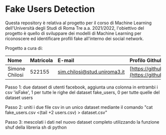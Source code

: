 # Fake Users Detection
Questa repository è relativa al progetto per il corso di Machine Learning dell'Università degli Studi di Roma Tre a.a. 2021/2022, l'obiettivo del progetto è quello di sviluppare dei modelli di Machine Learning per riconoscere ed identificare profili fake all'interno dei social network.

Progetto a cura di:

| Nome| Matricola | E-mail | Profilo Github | Profilo Linkedin |
|:---|:---|:---|:---|:---|
| Simone Chilosi|522155|sim.chilosi@stud.uniroma3.it|[https://github.com/simochilo](https://github.com/simochilo)| https://www.linkedin.com/in/simone-chilosi-575260239/|


Passo 1: due dataset di utenti facebook, aggiunta una colonna in entrambi i csv 'isFake', 1 per tutte le righe del dataset fake_users, 0 per tutte quelle del dataset users

Passo 2: uniti i due file csv in un unico dataset mediante il comando "cat fake_users.csv <(tail +2 users.csv) > dataset.csv"

Passo 3: mescolati i dati nel nuovo dataset completo utilizzando la funzione shuf della libreria sh di python
